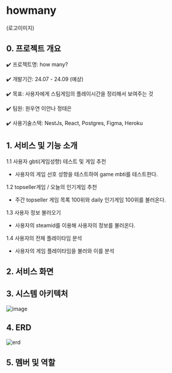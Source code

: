 # howmany

(로고이미지)

## 0. 프로젝트 개요

✔️ 프로젝트명: how many?

✔️ 개발기간: 24.07 - 24.09 (예상)

✔️ 목표: 사용자에게 스팀게임의 플레이시간을 정리해서 보여주는 것

✔️ 팀원: 원우연 이안나 정태은

✔️ 사용기술스택: NestJs, React, Postgres, Figma, Heroku

## 1. 서비스 및 기능 소개

1.1 사용자 gbti(게임성향) 테스트 및 게임 추천
- 사용자의 게임 선호 성향을 테스트하여 game mbti를 테스트한다.

1.2 topseller게임 / 오늘의 인기게임 추천
- 주간 topseller 게임 목록 100위와 daily 인기게임 100위를 불러온다.

1.3 사용자 정보 불러오기
- 사용자의 steamid를 이용해 사용자의 정보를 불러온다.

1.4 사용자의 전체 플레이타임 분석
- 사용자의 게임 플레이타임을 불러와 이를 분석

## 2. 서비스 화면

## 3. 시스템 아키텍처

![image](https://github.com/user-attachments/assets/29cbf209-aced-4c00-a978-1801c1d04b85)

## 4. ERD
![erd](https://prod-files-secure.s3.us-west-2.amazonaws.com/4db1d416-5a6e-4684-aa56-edfa8bc7675f/a5484285-8cbe-4c67-82f8-92f03084fa2e/Untitled.png)
## 5. 멤버 및 역할

